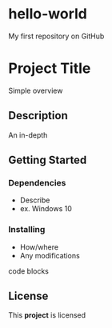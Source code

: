 # hello-world
My first repository on GitHub

# Project Title
Simple overview
## Description
An in-depth
## Getting Started
### Dependencies
* Describe
* ex. Windows 10
### Installing
* How/where
* Any modifications

code blocks
## License
This **project** is licensed
